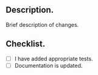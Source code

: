 ## Description.
Brief description of changes.

## Checklist.
- [ ] I have added appropriate tests.
- [ ] Documentation is updated.